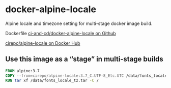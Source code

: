 # docker-alpine-locale

Alpine locale and timezone setting for multi-stage docker image build.

Dockerfile [ci-and-cd/docker-alpine-locale on Github](https://github.com/ci-and-cd/docker-alpine-locale)

[cirepo/alpine-locale on Docker Hub](https://hub.docker.com/r/cirepo/alpine-locale/)

## Use this image as a “stage” in multi-stage builds

```dockerfile
FROM alpine:3.7
COPY --from=cirepo/alpine-locale:3.7_C.UTF-8_Etc.UTC /data/fonts_locale_tz.tar /data/fonts_locale_tz.tar
RUN tar xf /data/fonts_locale_tz.tar -C /
```
